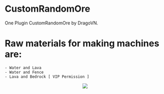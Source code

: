 # CustomRandomOre
One Plugin CustomRandomOre by DragoVN.
# Raw materials for making machines are: 
    - Water and Lava
    - Water and Fence
    - Lava and Bedrock [ VIP Permission ]
<p align="center">
  <img src="https://www.tynker.com/minecraft/api/block?id=578a8c1065e4f2ce648b4567&w=400&h=400&width=400&height=400&mode=contain&format=jpg&quality=75&cache=1m&v=1468697616"/>
</p>
